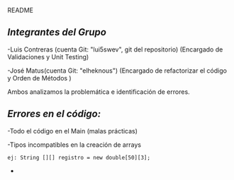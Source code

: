 README

*Integrantes del Grupo*
-

-Luis Contreras (cuenta Git: "lui5swev", git del repositorio) (Encargado de Validaciones y Unit Testing)


-José Matus(cuenta Git: "elheknous") (Encargado de refactorizar el código y Orden de Métodos )

Ambos analizamos la problemática e identificación de errores.



*Errores en el código:*
-
-Todo el código en el Main (malas prácticas)

-Tipos incompatibles en la creación de arrays

    ej: String [][] registro = new double[50][3];
-